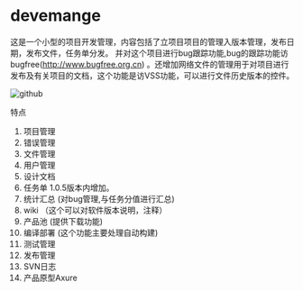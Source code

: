# devemange

这是一个小型的项目开发管理，内容包括了立项目项目的管理入版本管理，发布日期，发布文件，任务单分发。 并对这个项目进行bug跟踪功能,bug的跟踪功能访bugfree(http://www.bugfree.org.cn) 。还增加网络文件的管理用于对项目进行发布及有关项目的文档，这个功能是访VSS功能，可以进行文件历史版本的控件。 

![github](http://github.com/unicorn.png "github")  


特点
1) 项目管理
2) 错误管理
3) 文件管理
4) 用户管理
5) 设计文档
6) 任务单 1.0.5版本内增加。
7) 统计汇总 (对bug管理,与任务分值进行汇总)
8) wiki （这个可以对软件版本说明，注释）
9) 产品池 (提供下载功能)
0) 编译部署 (这个功能主要处理自动构建)
1) 测试管理
2) 发布管理
3) SVN日志
4) 产品原型Axure
